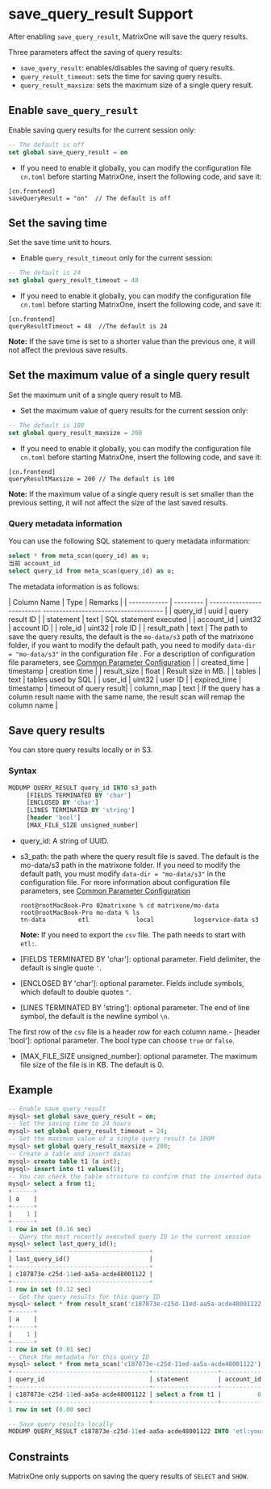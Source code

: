 # save_query_result Support

After enabling `save_query_result`, MatrixOne will save the query results.

Three parameters affect the saving of query results:

- `save_query_result`: enables/disables the saving of query results.
- `query_result_timeout`: sets the time for saving query results.
- `query_result_maxsize`: sets the maximum size of a single query result.

## Enable `save_query_result`

Enable saving query results for the current session only:

```sql
-- The default is off
set global save_query_result = on  
```

- If you need to enable it globally, you can modify the configuration file `cn.toml` before starting MatrixOne, insert the following code, and save it:

```
[cn.frontend]
saveQueryResult = "on"  // The default is off
```

## Set the saving time

Set the save time unit to hours.

- Enable `query_result_timeout` only for the current session:

```sql
-- The default is 24
set global query_result_timeout = 48
```

- If you need to enable it globally, you can modify the configuration file `cn.toml` before starting MatrixOne, insert the following code, and save it:

```
[cn.frontend]
queryResultTimeout = 48  //The default is 24
```

__Note:__ If the save time is set to a shorter value than the previous one, it will not affect the previous save results.

## Set the maximum value of a single query result

Set the maximum unit of a single query result to MB.

- Set the maximum value of query results for the current session only:

```sql
-- The default is 100
set global query_result_maxsize = 200
```

- If you need to enable it globally, you can modify the configuration file `cn.toml` before starting MatrixOne, insert the following code, and save it:

```
[cn.frontend]
queryResultMaxsize = 200 // The default is 100
```

__Note:__ If the maximum value of a single query result is set smaller than the previous setting, it will not affect the size of the last saved results.

### Query metadata information

You can use the following SQL statement to query metadata information:

```sql
select * from meta_scan(query_id) as u;
当前 account_id
select query_id from meta_scan(query_id) as u;
```

The metadata information is as follows:

| Column Name | Type | Remarks |
| ------------ | --------- | -------------------------- ------------------------------------- |
| query_id | uuid | query result ID |
| statement | text | SQL statement executed |
| account_id | uint32 | account ID |
| role_id | uint32 | role ID |
| result_path | text | The path to save the query results, the default is the `mo-data/s3` path of the matrixone folder, if you want to modify the default path, you need to modify `data-dir = "mo-data/s3"` in the configuration file . For a description of configuration file parameters, see [Common Parameter Configuration](../../System-Parameters/system-parameter.md) |
| created_time | timestamp | creation time |
| result_size | float | Result size in MB. |
| tables | text | tables used by SQL |
| user_id | uint32 | user ID |
| expired_time | timestamp | timeout of query result|
| column_map | text | If the query has a column result name with the same name, the result scan will remap the column name |

## Save query results

You can store query results locally or in S3.

### Syntax

```sql
MODUMP QUERY_RESULT query_id INTO s3_path
     [FIELDS TERMINATED BY 'char']
     [ENCLOSED BY 'char']
     [LINES TERMINATED BY 'string']
     [header 'bool']
     [MAX_FILE_SIZE unsigned_number]
```

- query_id: A string of UUID.

- s3_path: the path where the query result file is saved. The default is the mo-data/s3 path in the matrixone folder. If you need to modify the default path, you must modify `data-dir = "mo-data/s3"` in the configuration file. For more information about configuration file parameters, see [Common Parameter Configuration](../../System-Parameters/system-parameter.md)

   ```
   root@rootMacBook-Pro 02matrixone % cd matrixone/mo-data
   root@rootMacBook-Pro mo-data % ls
   tn-data         etl             local           logservice-data s3
   ```

   __Note:__ If you need to export the `csv` file. The path needs to start with `etl:`.

- [FIELDS TERMINATED BY 'char']: optional parameter. Field delimiter, the default is single quote `'`.

- [ENCLOSED BY 'char']: optional parameter. Fields include symbols, which default to double quotes `"`.

- [LINES TERMINATED BY 'string']: optional parameter. The end of line symbol, the default is the newline symbol `\n`.

The first row of the `csv` file is a header row for each column name.- [header 'bool']: optional parameter. The bool type can choose `true` or `false`.

- [MAX_FILE_SIZE unsigned_number]: optional parameter. The maximum file size of the file is in KB. The default is 0.

## Example

```sql
-- Enable save_query_result
mysql> set global save_query_result = on;
-- Set the saving time to 24 hours
mysql> set global query_result_timeout = 24;
-- Set the maximum value of a single query result to 100M
mysql> set global query_result_maxsize = 200;
-- Create a table and insert datas
mysql> create table t1 (a int);
mysql> insert into t1 values(1);
-- You can check the table structure to confirm that the inserted data is correct
mysql> select a from t1;
+------+
| a    |
+------+
|    1 |
+------+
1 row in set (0.16 sec)
-- Query the most recently executed query ID in the current session
mysql> select last_query_id();
+--------------------------------------+
| last_query_id()                      |
+--------------------------------------+
| c187873e-c25d-11ed-aa5a-acde48001122 |
+--------------------------------------+
1 row in set (0.12 sec)
-- Get the query results for this query ID
mysql> select * from result_scan('c187873e-c25d-11ed-aa5a-acde48001122') as t;
+------+
| a    |
+------+
|    1 |
+------+
1 row in set (0.01 sec)
-- Check the metadata for this query ID
mysql> select * from meta_scan('c187873e-c25d-11ed-aa5a-acde48001122') as t;
+--------------------------------------+------------------+------------+---------+---------------------------------------------------------------------+---------------------+----------------------+--------+---------+---------------------+-----------+
| query_id                             | statement        | account_id | role_id | result_path                                                         | create_time         | result_size          | tables | user_id | expired_time        | ColumnMap |
+--------------------------------------+------------------+------------+---------+---------------------------------------------------------------------+---------------------+----------------------+--------+---------+---------------------+-----------+
| c187873e-c25d-11ed-aa5a-acde48001122 | select a from t1 |          0 |       0 | SHARED:/query_result/sys_c187873e-c25d-11ed-aa5a-acde48001122_1.blk | 2023-03-14 19:45:45 | 0.000003814697265625 | t1     |       1 | 2023-03-15 19:45:45 | t1.a -> a |
+--------------------------------------+------------------+------------+---------+---------------------------------------------------------------------+---------------------+----------------------+--------+---------+---------------------+-----------+
1 row in set (0.00 sec)

-- Save query results locally
MODUMP QUERY_RESULT c187873e-c25d-11ed-aa5a-acde48001122 INTO 'etl:your_local_path';
```

## Constraints

MatrixOne only supports on saving the query results of `SELECT` and `SHOW`.

